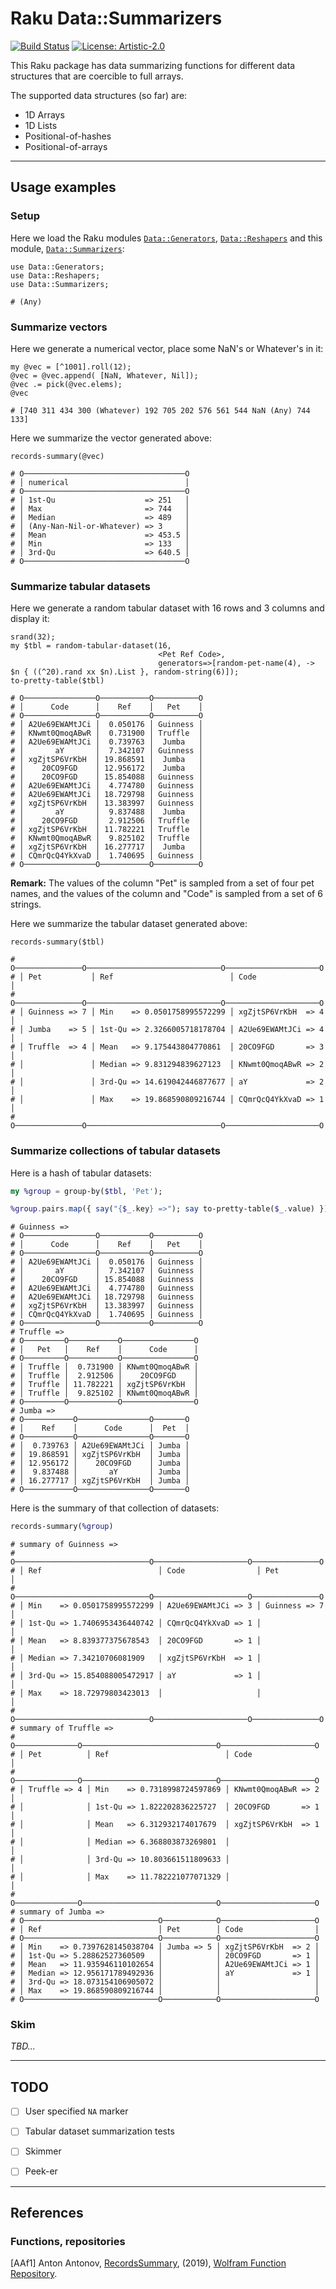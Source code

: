 # Raku Data::Summarizers

[![Build Status](https://app.travis-ci.com/antononcube/Raku-Data-Summarizers.svg?branch=main)](https://app.travis-ci.com/github/antononcube/Raku-Data-Summarizers)
[![License: Artistic-2.0](https://img.shields.io/badge/License-Artistic%202.0-0298c3.svg)](https://opensource.org/licenses/Artistic-2.0)

This Raku package has data summarizing functions for different data structures that are 
coercible to full arrays.

The supported data structures (so far) are:
  - 1D Arrays
  - 1D Lists  
  - Positional-of-hashes
  - Positional-of-arrays

------

## Usage examples

### Setup

Here we load the Raku modules 
[`Data::Generators`](https://modules.raku.org/dist/Data::Generators:cpan:ANTONOV),
[`Data::Reshapers`](https://modules.raku.org/dist/Data::Reshapers:cpan:ANTONOV)
and this module,
[`Data::Summarizers`](https://github.com/antononcube/Raku-Data-Summarizers):

```perl6
use Data::Generators;
use Data::Reshapers;
use Data::Summarizers;
```
```
# (Any)
```

### Summarize vectors

Here we generate a numerical vector, place some NaN's or Whatever's in it:

```perl6
my @vec = [^1001].roll(12);
@vec = @vec.append( [NaN, Whatever, Nil]);
@vec .= pick(@vec.elems);
@vec
```
```
# [740 311 434 300 (Whatever) 192 705 202 576 561 544 NaN (Any) 744 133]
```

Here we summarize the vector generated above:

```perl6
records-summary(@vec)
```
```
# O────────────────────────────────────O
# │ numerical                          │
# O────────────────────────────────────O
# │ 1st-Qu                    => 251   │
# │ Max                       => 744   │
# │ Median                    => 489   │
# │ (Any-Nan-Nil-or-Whatever) => 3     │
# │ Mean                      => 453.5 │
# │ Min                       => 133   │
# │ 3rd-Qu                    => 640.5 │
# O────────────────────────────────────O
```

### Summarize tabular datasets

Here we generate a random tabular dataset with 16 rows and 3 columns and display it:

```perl6
srand(32);
my $tbl = random-tabular-dataset(16, 
                                 <Pet Ref Code>,
                                 generators=>[random-pet-name(4), -> $n { ((^20).rand xx $n).List }, random-string(6)]);
to-pretty-table($tbl)
```
```
# O────────────────O───────────O──────────O
# │      Code      │    Ref    │   Pet    │
# O────────────────O───────────O──────────O
# │ A2Ue69EWAMtJCi │  0.050176 │ Guinness │
# │ KNwmt0QmoqABwR │  0.731900 │ Truffle  │
# │ A2Ue69EWAMtJCi │  0.739763 │  Jumba   │
# │       aY       │  7.342107 │ Guinness │
# │ xgZjtSP6VrKbH  │ 19.868591 │  Jumba   │
# │    20CO9FGD    │ 12.956172 │  Jumba   │
# │    20CO9FGD    │ 15.854088 │ Guinness │
# │ A2Ue69EWAMtJCi │  4.774780 │ Guinness │
# │ A2Ue69EWAMtJCi │ 18.729798 │ Guinness │
# │ xgZjtSP6VrKbH  │ 13.383997 │ Guinness │
# │       aY       │  9.837488 │  Jumba   │
# │    20CO9FGD    │  2.912506 │ Truffle  │
# │ xgZjtSP6VrKbH  │ 11.782221 │ Truffle  │
# │ KNwmt0QmoqABwR │  9.825102 │ Truffle  │
# │ xgZjtSP6VrKbH  │ 16.277717 │  Jumba   │
# │ CQmrQcQ4YkXvaD │  1.740695 │ Guinness │
# O────────────────O───────────O──────────O
```

**Remark:** The values of the column "Pet" is sampled from a set of four pet names, and the values of the column
and "Code" is sampled from a set of 6 strings.

Here we summarize the tabular dataset generated above:

```perl6
records-summary($tbl)
```
```
# O───────────────O──────────────────────────────O─────────────────────O
# │ Pet           │ Ref                          │ Code                │
# O───────────────O──────────────────────────────O─────────────────────O
# │ Guinness => 7 │ Min    => 0.0501758995572299 │ xgZjtSP6VrKbH  => 4 │
# │ Jumba    => 5 │ 1st-Qu => 2.3266005718178704 │ A2Ue69EWAMtJCi => 4 │
# │ Truffle  => 4 │ Mean   => 9.175443804770861  │ 20CO9FGD       => 3 │
# │               │ Median => 9.831294839627123  │ KNwmt0QmoqABwR => 2 │
# │               │ 3rd-Qu => 14.619042446877677 │ aY             => 2 │
# │               │ Max    => 19.868590809216744 │ CQmrQcQ4YkXvaD => 1 │
# O───────────────O──────────────────────────────O─────────────────────O
```

### Summarize collections of tabular datasets 

Here is a hash of tabular datasets:

```raku
my %group = group-by($tbl, 'Pet');

%group.pairs.map({ say("{$_.key} =>"); say to-pretty-table($_.value) });
```
```
# Guinness =>
# O────────────────O───────────O──────────O
# │      Code      │    Ref    │   Pet    │
# O────────────────O───────────O──────────O
# │ A2Ue69EWAMtJCi │  0.050176 │ Guinness │
# │       aY       │  7.342107 │ Guinness │
# │    20CO9FGD    │ 15.854088 │ Guinness │
# │ A2Ue69EWAMtJCi │  4.774780 │ Guinness │
# │ A2Ue69EWAMtJCi │ 18.729798 │ Guinness │
# │ xgZjtSP6VrKbH  │ 13.383997 │ Guinness │
# │ CQmrQcQ4YkXvaD │  1.740695 │ Guinness │
# O────────────────O───────────O──────────O
# Truffle =>
# O─────────O───────────O────────────────O
# │   Pet   │    Ref    │      Code      │
# O─────────O───────────O────────────────O
# │ Truffle │  0.731900 │ KNwmt0QmoqABwR │
# │ Truffle │  2.912506 │    20CO9FGD    │
# │ Truffle │ 11.782221 │ xgZjtSP6VrKbH  │
# │ Truffle │  9.825102 │ KNwmt0QmoqABwR │
# O─────────O───────────O────────────────O
# Jumba =>
# O───────────O────────────────O───────O
# │    Ref    │      Code      │  Pet  │
# O───────────O────────────────O───────O
# │  0.739763 │ A2Ue69EWAMtJCi │ Jumba │
# │ 19.868591 │ xgZjtSP6VrKbH  │ Jumba │
# │ 12.956172 │    20CO9FGD    │ Jumba │
# │  9.837488 │       aY       │ Jumba │
# │ 16.277717 │ xgZjtSP6VrKbH  │ Jumba │
# O───────────O────────────────O───────O
```

Here is the summary of that collection of datasets:

```raku
records-summary(%group)
```
```
# summary of Guinness =>
# O──────────────────────────────O─────────────────────O───────────────O
# │ Ref                          │ Code                │ Pet           │
# O──────────────────────────────O─────────────────────O───────────────O
# │ Min    => 0.0501758995572299 │ A2Ue69EWAMtJCi => 3 │ Guinness => 7 │
# │ 1st-Qu => 1.7406953436440742 │ CQmrQcQ4YkXvaD => 1 │               │
# │ Mean   => 8.839377375678543  │ 20CO9FGD       => 1 │               │
# │ Median => 7.34210706081909   │ xgZjtSP6VrKbH  => 1 │               │
# │ 3rd-Qu => 15.854088005472917 │ aY             => 1 │               │
# │ Max    => 18.72979803423013  │                     │               │
# O──────────────────────────────O─────────────────────O───────────────O
# summary of Truffle =>
# O──────────────O──────────────────────────────O─────────────────────O
# │ Pet          │ Ref                          │ Code                │
# O──────────────O──────────────────────────────O─────────────────────O
# │ Truffle => 4 │ Min    => 0.7318998724597869 │ KNwmt0QmoqABwR => 2 │
# │              │ 1st-Qu => 1.822202836225727  │ 20CO9FGD       => 1 │
# │              │ Mean   => 6.312932174017679  │ xgZjtSP6VrKbH  => 1 │
# │              │ Median => 6.368803873269801  │                     │
# │              │ 3rd-Qu => 10.803661511809633 │                     │
# │              │ Max    => 11.782221077071329 │                     │
# O──────────────O──────────────────────────────O─────────────────────O
# summary of Jumba =>
# O──────────────────────────────O────────────O─────────────────────O
# │ Ref                          │ Pet        │ Code                │
# O──────────────────────────────O────────────O─────────────────────O
# │ Min    => 0.7397628145038704 │ Jumba => 5 │ xgZjtSP6VrKbH  => 2 │
# │ 1st-Qu => 5.28862527360509   │            │ 20CO9FGD       => 1 │
# │ Mean   => 11.935946110102654 │            │ A2Ue69EWAMtJCi => 1 │
# │ Median => 12.956171789492936 │            │ aY             => 1 │
# │ 3rd-Qu => 18.073154106905072 │            │                     │
# │ Max    => 19.868590809216744 │            │                     │
# O──────────────────────────────O────────────O─────────────────────O
```

### Skim

*TBD...*

------

## TODO

- [ ] User specified `NA` marker
  
- [ ] Tabular dataset summarization tests

- [ ] Skimmer

- [ ] Peek-er

------

## References

### Functions, repositories

[AAf1] Anton Antonov,
[RecordsSummary](https://resources.wolframcloud.com/FunctionRepository/resources/RecordsSummary),
(2019),
[Wolfram Function Repository](https://resources.wolframcloud.com/FunctionRepository).
